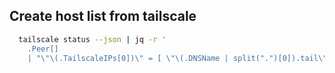 

## Create host list from tailscale

```bash
  tailscale status --json | jq -r '
    .Peer[]
    | "\"\(.TailscaleIPs[0])\" = [ \"\(.DNSName | split(".")[0]).tail\" ];"
```
